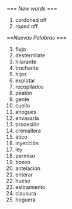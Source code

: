=== *New words* ===

1. cordoned off
2. roped off

==*Nuevas Palabras* ===

1. flujo
2. desternillate
3. hilarante
4. trochante
5. hijos
6. explotar
7. recopilados
8. peatón
9. gente
10. cuello
11. ahogues
12. envasarla
13. procesión
14. cremallera
15. ático
16. inyección    
17. ley
18. permiso
19. boxeo
20. antelación
21. enterar
22. hueso
23. estiramiento
24. clausura
25. hoguera
